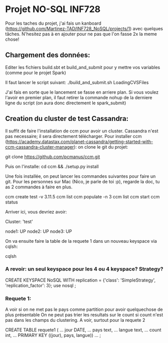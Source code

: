 # Projet NO-SQL INF728

Pour les taches du projet, j'ai fais un kanboard (https://github.com/Martinez-TAD/INF728_NoSQL/projects/1) avec quelques tâches.
N'hesitez pas à en ajouter pour ne pas que l'on fasse 2x la meme chose!


## Chargement des données:
Editer les fichiers build.sbt et build_and_submit pour y mettre vos variables (comme pour le projet Spark)

Il faut lancer le script suivant:
./build_and_submit.sh LoadingCVSFiles

J'ai fais en sorte que le lancement se fasse en arriere plan. Si vous voulez l'avoir en premier plan, il faut retirer la commande nohup de la derniere ligne du script (on aura donc directement le spark_submit)

## Creation du cluster de test Cassandra:
Il suffit de faire l'installation de ccm pour avoir un cluster. Cassandra n'est pas necessaire; il sera directement télécharger.
Pour installer ccm (https://academy.datastax.com/planet-cassandra/getting-started-with-ccm-cassandra-cluster-manager):
on clone le git du projet:

git clone https://github.com/pcmanus/ccm.git

Puis on l'installe:
cd ccm && ./setup.py install


Une fois installée, on peut lancer les commandes suivantes pour faire un git. Pour les personnes sur Mac (Nico, je parle de toi :p), regarde la doc, tu as 2 commandes à faire en plus.

ccm create test -v 3.11.5
ccm list
ccm populate -n 3
ccm list
ccm start
ccm status

Arriver ici, vous devriez avoir:

Cluster: 'test'

node1: UP
node2: UP
node3: UP

On va ensuite faire la table de la requete 1 dans un nouveau keyspace via cqlsh:

cqlsh

### A revoir: un seul keyspace pour les 4 ou 4 keyspace? Strategy? 

CREATE KEYSPACE NoSQL WITH replication = {'class': 'SimpleStrategy', 'replication_factor': 3};
use nosql ;

### Requete 1:
A voir si on ne met pas le pays comme partition pour avoir quelquechose de plus présentable
On ne peut pas trier les resultats sur le count si count n'est pas dans les champs du clustering. A voir, surtout pour la requete 2

CREATE TABLE requete1 (
         ... jour DATE, 
         ... pays text,
         ... langue text,
         ... count int,
         ... PRIMARY KEY ((jour), pays, langue))
         ... ;


